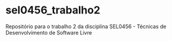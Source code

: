 # sel0456_trabalho2
Repositório para o trabalho 2 da disciplina SEL0456 - Técnicas de Desenvolvimento de Software Livre
